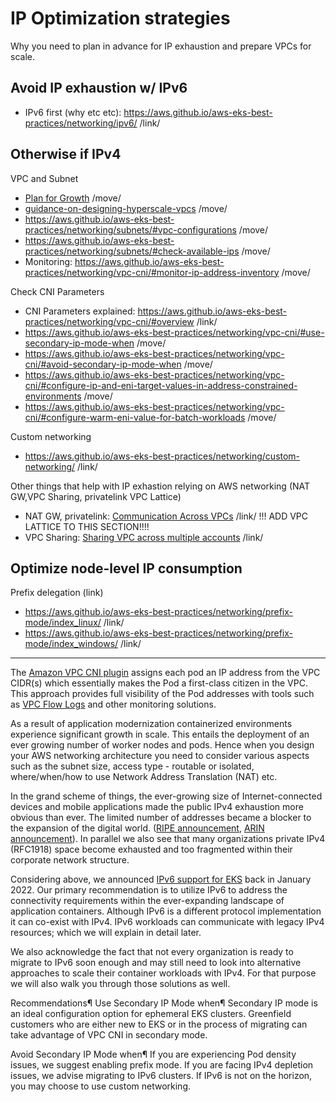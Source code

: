 # IP Optimization strategies

Why you need to plan in advance for IP exhaustion and prepare VPCs for scale.


## Avoid IP exhaustion w/ IPv6

- IPv6 first (why etc etc): https://aws.github.io/aws-eks-best-practices/networking/ipv6/ /link/

## Otherwise if IPv4

VPC and Subnet 

- [Plan for Growth](https://aws.github.io/aws-eks-best-practices/networking/vpc-cni/#plan-for-growth) /move/
- [guidance-on-designing-hyperscale-vpcs](https://aws.github.io/aws-eks-best-practices/networking/subnets/#guidance-on-designing-hyperscale-vpcs) /move/
- https://aws.github.io/aws-eks-best-practices/networking/subnets/#vpc-configurations /move/
- https://aws.github.io/aws-eks-best-practices/networking/subnets/#check-available-ips /move/
- Monitoring: https://aws.github.io/aws-eks-best-practices/networking/vpc-cni/#monitor-ip-address-inventory /move/


Check CNI Parameters 

- CNI Parameters explained: https://aws.github.io/aws-eks-best-practices/networking/vpc-cni/#overview /link/
- https://aws.github.io/aws-eks-best-practices/networking/vpc-cni/#use-secondary-ip-mode-when /move/
- https://aws.github.io/aws-eks-best-practices/networking/vpc-cni/#avoid-secondary-ip-mode-when /move/
- https://aws.github.io/aws-eks-best-practices/networking/vpc-cni/#configure-ip-and-eni-target-values-in-address-constrained-environments /move/
- https://aws.github.io/aws-eks-best-practices/networking/vpc-cni/#configure-warm-eni-value-for-batch-workloads /move/



Custom networking 

- https://aws.github.io/aws-eks-best-practices/networking/custom-networking/ /link/


Other things that help with IP exhastion relying on AWS networking (NAT GW,VPC Sharing, privatelink VPC Lattice) 

- NAT GW, privatelink: [Communication Across VPCs](https://aws.github.io/aws-eks-best-practices/networking/subnets/#communication-across-vpcs) /link/ !!! ADD VPC LATTICE TO THIS SECTION!!!!
- VPC Sharing: [Sharing VPC across multiple accounts](https://aws.github.io/aws-eks-best-practices/networking/subnets/#sharing-vpc-across-multiple-accounts) /link/




## Optimize node-level IP consumption

Prefix delegation (link)

- https://aws.github.io/aws-eks-best-practices/networking/prefix-mode/index_linux/ /link/
- https://aws.github.io/aws-eks-best-practices/networking/prefix-mode/index_windows/ /link/
__________






The [Amazon VPC CNI plugin](https://github.com/aws/amazon-vpc-cni-k8s/blob/master/docs/cni-proposal.md#proposal-cni-plugin-for-kubernetes-networking-over-aws-vpc) assigns each pod an IP address from the VPC CIDR(s) which essentially makes the Pod a first-class citizen in the VPC. This approach provides full visibility of the Pod addresses with tools such as [VPC Flow Logs](https://docs.aws.amazon.com/vpc/latest/userguide/flow-logs.html) and other monitoring solutions.

As a result of application modernization containerized environments experience significant growth in scale. This entails the deployment of an ever growing number of worker nodes and pods. Hence when you design your AWS networking architecture you need to consider various aspects such as the subnet size, access type - routable or isolated, where/when/how to use Network Address Translation (NAT) etc. 

In the grand scheme of things, the ever-growing size of Internet-connected devices and mobile applications made the public IPv4 exhaustion more obvious than ever. The limited number of addresses became a blocker to the expansion of the digital world. ([RIPE announcement](https://www.ripe.net/publications/news/about-ripe-ncc-and-ripe/the-ripe-ncc-has-run-out-of-ipv4-addresses), [ARIN announcement](https://www.arin.net/vault/announcements/20150924/)). In parallel we also see that many organizations private IPv4 (RFC1918) space become exhausted and too fragmented within their corporate network structure. 

Considering above, we announced [IPv6 support for EKS](https://aws.amazon.com/blogs/containers/amazon-eks-launches-ipv6-support/) back in January 2022. Our primary recommendation is to utilize IPv6 to address the connectivity requirements within the ever-expanding landscape of application containers. Although IPv6 is a different protocol implementation it can co-exist with IPv4. IPv6 workloads can communicate with legacy IPv4 resources; which we will explain in detail later.

We also acknowledge the fact that not every organization is ready to migrate to IPv6 soon enough and may still need to look into alternative approaches to scale their container workloads with IPv4. For that purpose we will also walk you through those solutions as well.


Recommendations¶
Use Secondary IP Mode when¶
Secondary IP mode is an ideal configuration option for ephemeral EKS clusters. Greenfield customers who are either new to EKS or in the process of migrating can take advantage of VPC CNI in secondary mode.

Avoid Secondary IP Mode when¶
If you are experiencing Pod density issues, we suggest enabling prefix mode. If you are facing IPv4 depletion issues, we advise migrating to IPv6 clusters. If IPv6 is not on the horizon, you may choose to use custom networking.